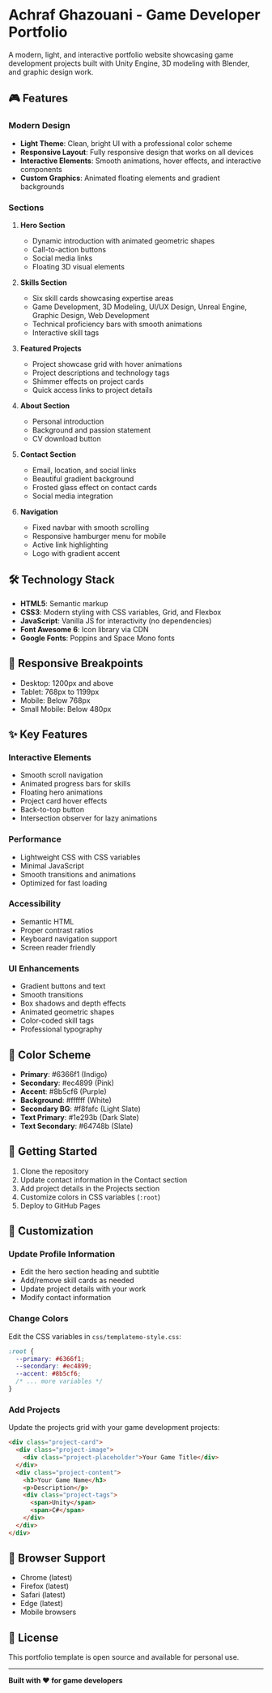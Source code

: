 # Achraf Ghazouani - Game Developer Portfolio

A modern, light, and interactive portfolio website showcasing game development projects built with Unity Engine, 3D modeling with Blender, and graphic design work.

## 🎮 Features

### Modern Design
- **Light Theme**: Clean, bright UI with a professional color scheme
- **Responsive Layout**: Fully responsive design that works on all devices
- **Interactive Elements**: Smooth animations, hover effects, and interactive components
- **Custom Graphics**: Animated floating elements and gradient backgrounds

### Sections

1. **Hero Section**
   - Dynamic introduction with animated geometric shapes
   - Call-to-action buttons
   - Social media links
   - Floating 3D visual elements

2. **Skills Section**
   - Six skill cards showcasing expertise areas
   - Game Development, 3D Modeling, UI/UX Design, Unreal Engine, Graphic Design, Web Development
   - Technical proficiency bars with smooth animations
   - Interactive skill tags

3. **Featured Projects**
   - Project showcase grid with hover animations
   - Project descriptions and technology tags
   - Shimmer effects on project cards
   - Quick access links to project details

4. **About Section**
   - Personal introduction
   - Background and passion statement
   - CV download button

5. **Contact Section**
   - Email, location, and social links
   - Beautiful gradient background
   - Frosted glass effect on contact cards
   - Social media integration

6. **Navigation**
   - Fixed navbar with smooth scrolling
   - Responsive hamburger menu for mobile
   - Active link highlighting
   - Logo with gradient accent

## 🛠 Technology Stack

- **HTML5**: Semantic markup
- **CSS3**: Modern styling with CSS variables, Grid, and Flexbox
- **JavaScript**: Vanilla JS for interactivity (no dependencies)
- **Font Awesome 6**: Icon library via CDN
- **Google Fonts**: Poppins and Space Mono fonts

## 📱 Responsive Breakpoints

- Desktop: 1200px and above
- Tablet: 768px to 1199px
- Mobile: Below 768px
- Small Mobile: Below 480px

## ✨ Key Features

### Interactive Elements
- Smooth scroll navigation
- Animated progress bars for skills
- Floating hero animations
- Project card hover effects
- Back-to-top button
- Intersection observer for lazy animations

### Performance
- Lightweight CSS with CSS variables
- Minimal JavaScript
- Smooth transitions and animations
- Optimized for fast loading

### Accessibility
- Semantic HTML
- Proper contrast ratios
- Keyboard navigation support
- Screen reader friendly

### UI Enhancements
- Gradient buttons and text
- Smooth transitions
- Box shadows and depth effects
- Animated geometric shapes
- Color-coded skill tags
- Professional typography

## 🎨 Color Scheme

- **Primary**: #6366f1 (Indigo)
- **Secondary**: #ec4899 (Pink)
- **Accent**: #8b5cf6 (Purple)
- **Background**: #ffffff (White)
- **Secondary BG**: #f8fafc (Light Slate)
- **Text Primary**: #1e293b (Dark Slate)
- **Text Secondary**: #64748b (Slate)

## 🚀 Getting Started

1. Clone the repository
2. Update contact information in the Contact section
3. Add project details in the Projects section
4. Customize colors in CSS variables (`:root`)
5. Deploy to GitHub Pages

## 📝 Customization

### Update Profile Information
- Edit the hero section heading and subtitle
- Add/remove skill cards as needed
- Update project details with your work
- Modify contact information

### Change Colors
Edit the CSS variables in `css/templatemo-style.css`:
```css
:root {
  --primary: #6366f1;
  --secondary: #ec4899;
  --accent: #8b5cf6;
  /* ... more variables */
}
```

### Add Projects
Update the projects grid with your game development projects:
```html
<div class="project-card">
  <div class="project-image">
    <div class="project-placeholder">Your Game Title</div>
  </div>
  <div class="project-content">
    <h3>Your Game Name</h3>
    <p>Description</p>
    <div class="project-tags">
      <span>Unity</span>
      <span>C#</span>
    </div>
  </div>
</div>
```

## 🔧 Browser Support

- Chrome (latest)
- Firefox (latest)
- Safari (latest)
- Edge (latest)
- Mobile browsers

## 📄 License

This portfolio template is open source and available for personal use.

---

**Built with ❤️ for game developers**